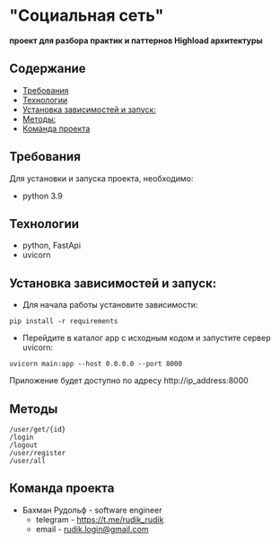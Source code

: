 
# "Социальная сеть"

<b>проект для разбора практик и паттернов Highload архитектуры</b>

## Содержание
- [Требования](#requirements)
- [Технологии](#technologies)
- [Установка зависимостей и запуск:](#make)
- [Методы:](#methods)
- [Команда проекта](#command)


## <a id="requirements">Требования</a>
Для установки и запуска проекта, необходимо:
- python 3.9

## <a id="technologies">Технологии</a>
- python, FastApi
- uvicorn

## <a id="make">Установка зависимостей и запуск:</a>

- Для начала работы установите зависимости:
```
pip install -r requirements
```
- Перейдите в каталог app с исходным кодом и запустите сервер uvicorn:
```
uvicorn main:app --host 0.0.0.0 --port 8000
```

Приложение будет доступно по адресу http://ip_address:8000

## <a id="methoda">Методы</a>
```
/user/get/{id}
/login
/logout
/user/register
/user/all
```


## <a id="command">Команда проекта</a>
- Бахман Рудольф - software engineer
  - telegram - https://t.me/rudik_rudik
  - email - rudik.login@gmail.com




